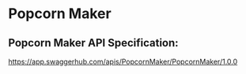 # Popcorn Maker

## Popcorn Maker API Specification:

https://app.swaggerhub.com/apis/PopcornMaker/PopcornMaker/1.0.0
